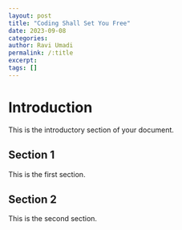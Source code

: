 ```yaml
---
layout: post
title: "Coding Shall Set You Free"
date: 2023-09-08
categories: 
author: Ravi Umadi
permalink: /:title
excerpt: 
tags: []
---
```


# Introduction

This is the introductory section of your document.

## Section 1

This is the first section.

## Section 2

This is the second section.

